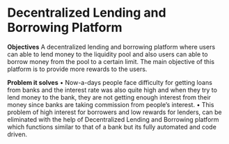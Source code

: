 # **Decentralized Lending and Borrowing Platform**

**Objectives**
A decentralized lending and borrowing platform where users can able to lend money to the liquidity pool and also users can able to borrow money from the pool to a certain limit. The main objective of this platform is to provide more rewards to the users.

**Problem it solves**
•	Now-a-days people face difficulty for getting loans from banks and the interest rate was also quite high and when they try to lend money to the bank, they are not getting enough interest from their money since banks are taking commission from people’s interest.
•	This problem of high interest for borrowers and low rewards for lenders, can be eliminated with the help of Decentralized Lending and Borrowing platform which functions similar to that of a bank but its fully automated and code driven.
